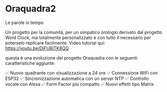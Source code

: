 # Oraquadra2
Le parole in tempo

Un progetto per la comunità, per un simpatico orologio derivato dal progetto Word Clock, ma totalmente personalizzato e con tutto il necessario per poterselo replicare facilmente. Video tutorial qui:
https://youtu.be/DiFU6ITK8QQ

questa è una evoluzione del progetto Oraquadra con le seguenti caratteristiche aggiunte:

✅ Nuovo quadrante con visualizzazione a 24 ore
✅ Connessione WiFi con ESP32
✅ Sincronizzazione automatica con un server NTP
✅ Controllo vocale con Alexa
✅ Form Factor più compatto
✅ Nuovi effetti tipo Matrix



